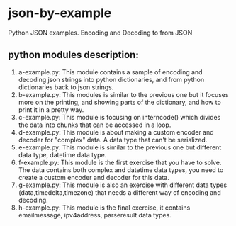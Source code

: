 # json-by-example
Python JSON examples. Encoding and Decoding to from JSON

## python modules description:
1. a-example.py: This module contains a sample of encoding and decoding json strings into python dictionaries, 
and from python dictionaries back to json strings.
2. b-example.py: This modules is similar to the previous one but it focuses more on the printing,
and showing parts of the dictionary, and how to print it in a pretty way.
3. c-example.py: This module is focusing on interncode() which divides the data into chunks that can be accessed in a loop.
4. d-example.py: This module is about making a custom encoder and decoder for "complex" data. A data type that can't be serialized.
5. e-example.py: This module is similar to the previous one but different data type, datetime data type. 
6. f-example.py: This module is the first exercise that you have to solve. The data contains both complex and datetime data types,
you need to create a custom encoder and decoder for this data.
7. g-example.py: This module is also an exercise with different data types (data,timedelta,timezone) that needs a different way of
encoding and decoding.
8. h-example.py: This module is the final exercise, it contains emailmessage, ipv4address, parseresult data types.
